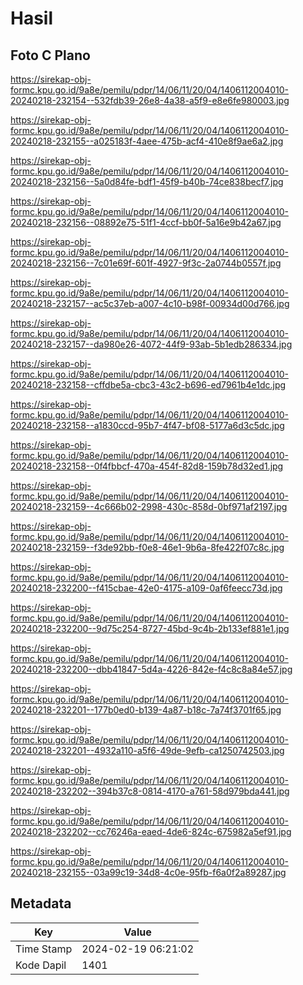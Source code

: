 # Hasil

## Foto C Plano

https://sirekap-obj-formc.kpu.go.id/9a8e/pemilu/pdpr/14/06/11/20/04/1406112004010-20240218-232154--532fdb39-26e8-4a38-a5f9-e8e6fe980003.jpg

https://sirekap-obj-formc.kpu.go.id/9a8e/pemilu/pdpr/14/06/11/20/04/1406112004010-20240218-232155--a025183f-4aee-475b-acf4-410e8f9ae6a2.jpg

https://sirekap-obj-formc.kpu.go.id/9a8e/pemilu/pdpr/14/06/11/20/04/1406112004010-20240218-232156--5a0d84fe-bdf1-45f9-b40b-74ce838becf7.jpg

https://sirekap-obj-formc.kpu.go.id/9a8e/pemilu/pdpr/14/06/11/20/04/1406112004010-20240218-232156--08892e75-51f1-4ccf-bb0f-5a16e9b42a67.jpg

https://sirekap-obj-formc.kpu.go.id/9a8e/pemilu/pdpr/14/06/11/20/04/1406112004010-20240218-232156--7c01e69f-601f-4927-9f3c-2a0744b0557f.jpg

https://sirekap-obj-formc.kpu.go.id/9a8e/pemilu/pdpr/14/06/11/20/04/1406112004010-20240218-232157--ac5c37eb-a007-4c10-b98f-00934d00d766.jpg

https://sirekap-obj-formc.kpu.go.id/9a8e/pemilu/pdpr/14/06/11/20/04/1406112004010-20240218-232157--da980e26-4072-44f9-93ab-5b1edb286334.jpg

https://sirekap-obj-formc.kpu.go.id/9a8e/pemilu/pdpr/14/06/11/20/04/1406112004010-20240218-232158--cffdbe5a-cbc3-43c2-b696-ed7961b4e1dc.jpg

https://sirekap-obj-formc.kpu.go.id/9a8e/pemilu/pdpr/14/06/11/20/04/1406112004010-20240218-232158--a1830ccd-95b7-4f47-bf08-5177a6d3c5dc.jpg

https://sirekap-obj-formc.kpu.go.id/9a8e/pemilu/pdpr/14/06/11/20/04/1406112004010-20240218-232158--0f4fbbcf-470a-454f-82d8-159b78d32ed1.jpg

https://sirekap-obj-formc.kpu.go.id/9a8e/pemilu/pdpr/14/06/11/20/04/1406112004010-20240218-232159--4c666b02-2998-430c-858d-0bf971af2197.jpg

https://sirekap-obj-formc.kpu.go.id/9a8e/pemilu/pdpr/14/06/11/20/04/1406112004010-20240218-232159--f3de92bb-f0e8-46e1-9b6a-8fe422f07c8c.jpg

https://sirekap-obj-formc.kpu.go.id/9a8e/pemilu/pdpr/14/06/11/20/04/1406112004010-20240218-232200--f415cbae-42e0-4175-a109-0af6feecc73d.jpg

https://sirekap-obj-formc.kpu.go.id/9a8e/pemilu/pdpr/14/06/11/20/04/1406112004010-20240218-232200--9d75c254-8727-45bd-9c4b-2b133ef881e1.jpg

https://sirekap-obj-formc.kpu.go.id/9a8e/pemilu/pdpr/14/06/11/20/04/1406112004010-20240218-232200--dbb41847-5d4a-4226-842e-f4c8c8a84e57.jpg

https://sirekap-obj-formc.kpu.go.id/9a8e/pemilu/pdpr/14/06/11/20/04/1406112004010-20240218-232201--177b0ed0-b139-4a87-b18c-7a74f3701f65.jpg

https://sirekap-obj-formc.kpu.go.id/9a8e/pemilu/pdpr/14/06/11/20/04/1406112004010-20240218-232201--4932a110-a5f6-49de-9efb-ca1250742503.jpg

https://sirekap-obj-formc.kpu.go.id/9a8e/pemilu/pdpr/14/06/11/20/04/1406112004010-20240218-232202--394b37c8-0814-4170-a761-58d979bda441.jpg

https://sirekap-obj-formc.kpu.go.id/9a8e/pemilu/pdpr/14/06/11/20/04/1406112004010-20240218-232202--cc76246a-eaed-4de6-824c-675982a5ef91.jpg

https://sirekap-obj-formc.kpu.go.id/9a8e/pemilu/pdpr/14/06/11/20/04/1406112004010-20240218-232155--03a99c19-34d8-4c0e-95fb-f6a0f2a89287.jpg


## Metadata

| Key        | Value               |
| ---------- | ------------------- |
| Time Stamp | 2024-02-19 06:21:02 |
| Kode Dapil | 1401                |



